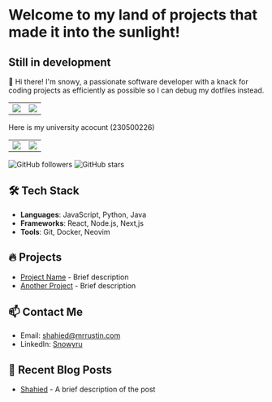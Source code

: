 # Welcome to my land of projects that made it into the sunlight!
## Still in development

👋 Hi there! I'm snowy, a passionate software developer with a knack for coding projects as efficiently as possible so I can debug my dotfiles instead.
<table>
  <tr>
    <td>
      <img src="http://github-profile-summary-cards.vercel.app/api/cards/profile-details?username=snowyru&theme=tokyonight" />
    </td>
    <td>
      <img src="http://github-profile-summary-cards.vercel.app/api/cards/repos-per-language?username=snowyru&theme=tokyonight" />
    </td>
  </tr>
</table>

Here is my university acocunt (230500226)

<table>
  <tr>
    <td>
      <img src="http://github-profile-summary-cards.vercel.app/api/cards/profile-details?username=230500226&theme=gruvbox" />
    </td>
    <td>
      <img src="http://github-profile-summary-cards.vercel.app/api/cards/repos-per-language?username=230500226&theme=gruvbox" />
    </td>
  </tr>
</table>

![GitHub followers](https://img.shields.io/github/followers/snowyru?label=Follow&style=social)
![GitHub stars](https://img.shields.io/github/stars/snowyru?label=Stars&style=social)

## 🛠️ Tech Stack
- **Languages**: JavaScript, Python, Java
- **Frameworks**: React, Node.js, Next,js
- **Tools**: Git, Docker, Neovim

## 🔥 Projects
- [Project Name](https://github.com/your-username/project-name) - Brief description
- [Another Project](https://github.com/your-username/another-project) - Brief description

## 📫 Contact Me
- Email: [shahied@mrrustin.com](mailto:shahied@mrrustin.com)
- LinkedIn: [Snowyru](https://linkedin.com/in/snowyru)

## 📝 Recent Blog Posts
- [Shahied](https://mrrustin.com) - A brief description of the post
